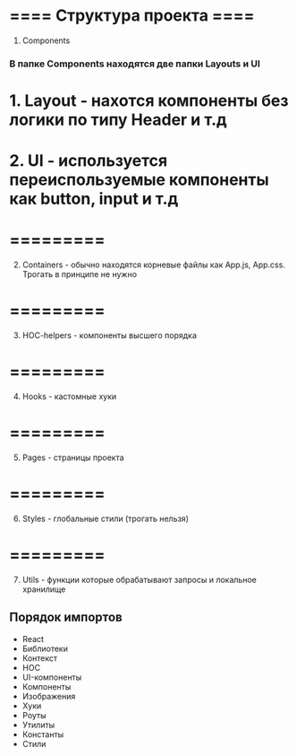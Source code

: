 # ==== Структура проекта ====

1. Components

### В папке Components находятся две папки Layouts и UI

# 1. Layout - нахотся компоненты без логики по типу Header и т.д

# 2. UI - используется переиспользуемые компоненты как button, input и т.д

# =========

2. Containers - обычно находятся корневые файлы как App.js, App.css. Трогать в принципе не нужно

# =========

3. HOC-helpers - компоненты высшего порядка

# =========

4. Hooks - кастомные хуки

# =========

5. Pages - страницы проекта

# =========

6. Styles - глобальные стили (трогать нельзя)

# =========

7. Utils - функции которые обрабатывают запросы и локальное хранилище

##  Порядок импортов

- React
- Библиотеки
- Контекст
- HOC
- UI-компоненты
- Компоненты
- Изображения
- Хуки
- Роуты
- Утилиты
- Константы
- Стили
